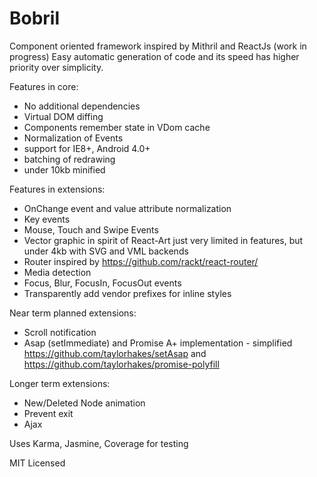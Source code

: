 Bobril
======

Component oriented framework inspired by Mithril and ReactJs (work in progress)
Easy automatic generation of code and its speed has higher priority over simplicity.

Features in core:
- No additional dependencies
- Virtual DOM diffing
- Components remember state in VDom cache
- Normalization of Events
- support for IE8+, Android 4.0+
- batching of redrawing
- under 10kb minified

Features in extensions:
- OnChange event and value attribute normalization
- Key events
- Mouse, Touch and Swipe Events
- Vector graphic in spirit of React-Art just very limited in features, but under 4kb with SVG and VML backends
- Router inspired by https://github.com/rackt/react-router/
- Media detection
- Focus, Blur, FocusIn, FocusOut events
- Transparently add vendor prefixes for inline styles

Near term planned extensions:
- Scroll notification
- Asap (setImmediate) and Promise A+ implementation - simplified https://github.com/taylorhakes/setAsap and https://github.com/taylorhakes/promise-polyfill

Longer term extensions:
- New/Deleted Node animation
- Prevent exit
- Ajax

Uses Karma, Jasmine, Coverage for testing

MIT Licensed
